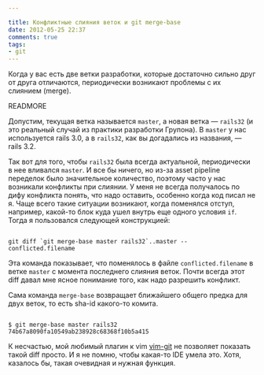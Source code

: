 ```yaml
---

title: Конфликтные слияния веток и git merge-base
date: 2012-05-25 22:37
comments: true
tags: 
- git
---
```


Когда у вас есть две ветки разработки, которые достаточно сильно друг от друга отличаются, периодически возникают
проблемы с их слиянием (merge).

READMORE

Допустим, текущая ветка называется `master`, а новая ветка — `rails32` (и это реальный случай из
практики разработки Групона). В `master` у нас используется rails 3.0, а в `rails32`, как вы догадались из названия, —
rails 3.2.

Так вот для того, чтобы `rails32` была всегда актуальной, периодически в нее вливался `master`. И все бы ничего, но из-за
asset pipeline переделок было значительное количество, поэтому часто у нас возникали конфликты при слиянии. У меня не
всегда получалось по дифу конфликта понять, что надо оставить, особенно когда код писал не я. Чаще всего такие ситуации
возникают, когда поменялся отступ, например, какой-то блок куда ушел внутрь еще одного условия `if`. Тогда я пользовался
следующей конструкцией:

```

git diff `git merge-base master rails32`..master -- conflicted.filename

```

Эта команда показывает, что поменялось в файле `conflicted.filename` в ветке `master` с момента последнего слияния веток.
Почти всегда этот diff давал мне ясное понимание того, как надо разрешить конфликт.

Сама команда `merge-base` возвращает ближайшего общего предка для двух веток, то есть sha-id какого-то комита.

```

$ git merge-base master rails32
74b67a8090fa10549ab238928c68368f10b5a415

```

К несчастью, мой любимый плагин к vim [vim-git](http://github.com/tpope/vim-git) не позволяет показать такой diff просто. И я
не помню, чтобы какая-то IDE умела это. Хотя, казалось бы, такая очевидная и нужная функция.

